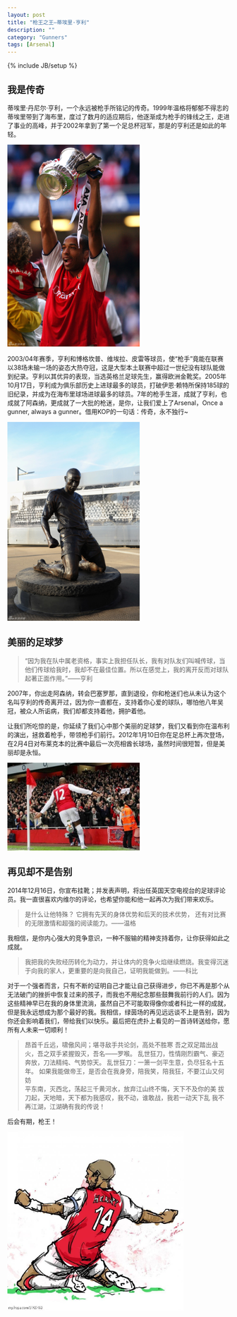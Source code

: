 ```yaml
---
layout: post
title: "枪王之王—蒂埃里·亨利"
description: ""
category: "Gunners"
tags: [Arsenal]
---
```

{% include JB/setup %}

## 我是传奇
蒂埃里·丹尼尔·亨利，一个永远被枪手所铭记的传奇。1999年温格将郁郁不得志的蒂埃里带到了海布里，度过了数月的适应期后，他逐渐成为枪手的锋线之王，走进了事业的高峰，并于2002年拿到了第一个足总杯冠军，那是的亨利还是如此的年轻。

<img src="/img/Gunners/zuzongbei.jpg" width="300" />

2003/04年赛季，亨利和博格坎普、维埃拉、皮雷等球员，使“枪手”竟能在联赛以38场未输一场的姿态大热夺冠，这是大型本土联赛中超过一世纪没有球队能做到纪录。亨利以其优异的表现，当选英格兰足球先生，赢得欧洲金靴奖。2005年10月17日，亨利成为俱乐部历史上进球最多的球员，打破伊恩·赖特所保持185球的旧纪录，并成为在海布里球场进球最多的球员。7年的枪手生涯，成就了亨利，也成就了阿森纳，更成就了一大批的枪迷，是你，让我们爱上了Arsenal，Once a gunner, always a gunner。借用KOP的一句话：传奇，永不独行~

<img src="/img/Gunners/diaoxiang.jpg" width="300" />

## 美丽的足球梦
>“因为我在队中属老资格，事实上我担任队长，我有对队友们叫喊传球，当他们传球给我时，我却不在最佳位置。所以在感觉上，我的离开反而对球队起著正面作用。”——亨利

2007年，你出走阿森纳，转会巴塞罗那，直到退役，你和枪迷们也从未认为这个名叫亨利的传奇离开过，因为你一直都在，支持着你心爱的球队，哪怕他八年吴冠，被众人所诟病，我们却都支持着他，拥护着他。

让我们所吃惊的是，你延续了我们心中那个美丽的足球梦，我们又看到你在温布利的演出，拯救着枪手，带领枪手们前行。2012年1月10日你在足总杯上再次登场，在2月4日对布莱克本的比赛中最后一次亮相酋长球场，虽然时间很短暂，但是美丽却是永恒。

<img src="/img/Gunners/huigui.jpg" width="300"/>


## 再见却不是告别
2014年12月16日，你宣布挂靴；并发表声明，将出任英国天空电视台的足球评论员。我一直很喜欢内维尔的评论，也希望你能和他一起再次为我们带来欢乐。

>是什么让他特殊？ 它拥有先天的身体优势和后天的技术优势， 还有对比赛的无限激情和超强的阅读能力。——温格

我相信，是你内心强大的竞争意识，一种不服输的精神支持着你，让你获得如此之成就。

>我把我的失败经历转化为动力，并让体内的竞争火焰继续燃烧。我变得沉迷于向我的家人，更重要的是向我自己，证明我能做到。——科比

对于一个强者而言，只有不断的证明自己才能让自己获得进步，你已不再是那个从无法破门的挫折中恢复过来的孩子，而我也不用纪念那些鼓舞我前行的人们。因为这些精神早已在我的身体里流淌，虽然自己不可能取得像你或者科比一样的成就，但是我永远想成为那个最好的我。我相信，绿茵场的再见远远谈不上是告别，因为你还会影响着我们，带给我们以快乐。最后把在虎扑上看见的一首诗转送给你，愿所有人未来一切顺利！

>昂首千丘远，啸傲风间；堪寻敌手共论剑，高处不胜寒
>吾之双足踏出战火，吾之双手紧握毁灭，吾名——罗喉。
>乱世狂刀，性情刚烈霸气、豪迈奔放，刀法精纯、气势惊天。
>乱世狂刀：一箫一剑平生意，负尽狂名十五年。
>如果我能做帝王，是否会在我身旁，陪我笑，陪我狂，不要江山又何妨                                       
>平东南，灭西北，荡起三千黄河水，放弃江山终不悔，天下不及你的美
>拔刀起，天地暗，天下都为我感叹，我不动，谁敢战，我若一动天下乱
>我不再江湖，江湖确有我的传说！

后会有期，枪王！

<img src="/img/Gunners/huagui.jpg" width="400" />
